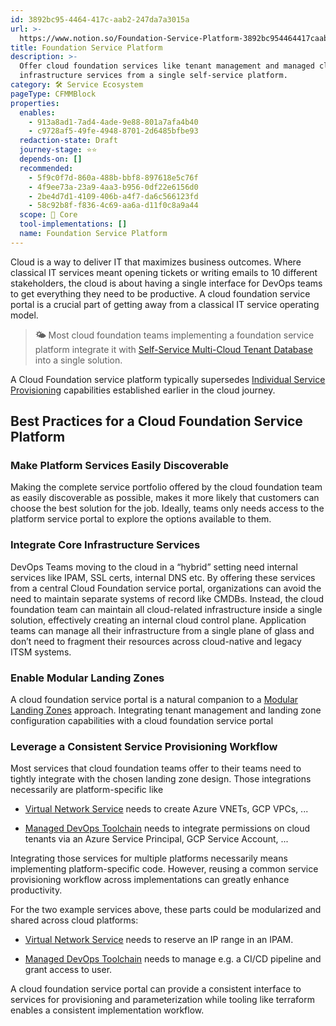 ```yaml
---
id: 3892bc95-4464-417c-aab2-247da7a3015a
url: >-
  https://www.notion.so/Foundation-Service-Platform-3892bc954464417caab2247da7a3015a
title: Foundation Service Platform
description: >-
  Offer cloud foundation services like tenant management and managed cloud
  infrastructure services from a single self-service platform.
category: 🛠 Service Ecosystem
pageType: CFMMBlock
properties:
  enables:
    - 913a8ad1-7ad4-4ade-9e88-801a7afa4b40
    - c9728af5-49fe-4948-8701-2d6485bfbe93
  redaction-state: Draft
  journey-stage: ⭐️⭐️
  depends-on: []
  recommended:
    - 5f9c0f7d-860a-488b-bbf8-897618e5c76f
    - 4f9ee73a-23a9-4aa3-b956-0df22e6156d0
    - 2be4d7d1-4109-406b-a4f7-da6c566123fd
    - 58c92b8f-f836-4c69-aa6a-d11f0c8a9a44
  scope: 🏢 Core
  tool-implementations: []
  name: Foundation Service Platform
---
```


Cloud is a way to deliver IT that maximizes business outcomes. Where classical IT services meant opening tickets or writing emails to 10 different stakeholders, the cloud is about having a single interface for DevOps teams to get everything they need to be productive. A cloud foundation service portal is a crucial part of getting away from a classical IT service operating model. 

> **🌤️** Most cloud foundation teams implementing a foundation service platform integrate it with [Self-Service Multi-Cloud Tenant Database](../tenant-management/self-service-multi-cloud-tenant-database.md) into a single solution.

A Cloud Foundation service platform typically supersedes [Individual Service Provisioning](./individual-service-provisioning.md) capabilities established earlier in the cloud journey.

## Best Practices for a Cloud Foundation Service Platform

### Make Platform Services Easily Discoverable

Making the complete service portfolio offered by the cloud foundation team as easily discoverable as possible, makes it more likely that customers can choose the best solution for the job. Ideally, teams only needs access to the platform service portal to explore the options available to them.

### Integrate Core Infrastructure Services

DevOps Teams moving to the cloud in a “hybrid” setting need internal services like IPAM, SSL certs, internal DNS etc. By offering these services from a central Cloud Foundation service portal, organizations can avoid the need to maintain separate systems of record like CMDBs. Instead, the cloud foundation team can maintain all cloud-related infrastructure inside a single solution, effectively creating an internal cloud control plane. Application teams can manage all their infrastructure from a single plane of glass and don’t need to fragment their resources across cloud-native and legacy ITSM systems.

### Enable Modular Landing Zones

A cloud foundation service portal is a natural companion to a [Modular Landing Zones](../tenant-management/modular-landing-zones.md) approach. Integrating tenant management and landing zone configuration capabilities with a cloud foundation service  portal 

### Leverage a Consistent Service Provisioning Workflow

Most services that cloud foundation teams offer to their teams need to tightly integrate with  the chosen landing zone design. Those integrations necessarily are platform-specific like

- [Virtual Network Service](./virtual-network-service.md) needs to create Azure VNETs, GCP VPCs, ...

- [Managed DevOps Toolchain](./managed-devops-toolchain.md) needs to integrate permissions on cloud tenants via an Azure Service Principal, GCP Service Account, ...

Integrating those services for multiple platforms necessarily means implementing platform-specific code. However, reusing a common service provisioning workflow across implementations can greatly enhance  productivity. 

For the two example services above, these parts could be modularized and shared across cloud platforms:

- [Virtual Network Service](./virtual-network-service.md) needs to reserve an IP range in an IPAM.

- [Managed DevOps Toolchain](./managed-devops-toolchain.md) needs to manage e.g. a CI/CD pipeline and grant access to user.

A cloud foundation service portal can provide a consistent interface to services for provisioning and parameterization while tooling like terraform enables a consistent implementation workflow.

